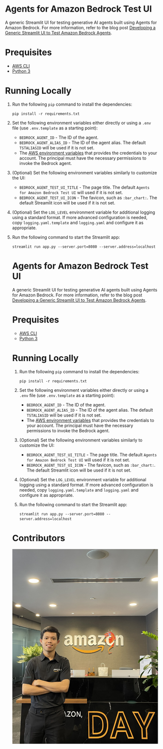# Agents for Amazon Bedrock Test UI

A generic Streamlit UI for testing generative AI agents built using Agents for Amazon Bedrock. For more information, refer to the blog post [Developing a Generic Streamlit UI to Test Amazon Bedrock Agents](https://blog.avangards.io/developing-a-generic-streamlit-ui-to-test-amazon-bedrock-agents).

# Prequisites

-   [AWS CLI](https://docs.aws.amazon.com/cli/latest/userguide/getting-started-install.html)
-   [Python 3](https://www.python.org/downloads/)

# Running Locally

1. Run the following `pip` command to install the dependencies:

    ```
    pip install -r requirements.txt
    ```

2. Set the following environment variables either directly or using a `.env` file (use `.env.template` as a starting point):
    - `BEDROCK_AGENT_ID` - The ID of the agent.
    - `BEDROCK_AGENT_ALIAS_ID` - The ID of the agent alias. The default `TSTALIASID` will be used if it is not set.
    - The [AWS environment variables](https://docs.aws.amazon.com/cli/latest/userguide/cli-configure-envvars.html) that provides the credentials to your account. The principal must have the necessary permissions to invoke the Bedrock agent.
3. (Optional) Set the following environment variables similarly to customize the UI:
    - `BEDROCK_AGENT_TEST_UI_TITLE` - The page title. The default `Agents for Amazon Bedrock Test UI` will used if it is not set.
    - `BEDROCK_AGENT_TEST_UI_ICON` - The favicon, such as `:bar_chart:`. The default Streamlit icon will be used if it is not set.
4. (Optional) Set the `LOG_LEVEL` environment variable for additional logging using a standard format. If more advanced configuration is needed, copy `logging.yaml.template` and `logging.yaml` and configure it as appropriate.
5. Run the following command to start the Streamlit app:

    ```
    streamlit run app.py --server.port=8080 --server.address=localhost
    ```

    # Agents for Amazon Bedrock Test UI

    A generic Streamlit UI for testing generative AI agents built using Agents for Amazon Bedrock. For more information, refer to the blog post [Developing a Generic Streamlit UI to Test Amazon Bedrock Agents](https://blog.avangards.io/developing-a-generic-streamlit-ui-to-test-amazon-bedrock-agents).

    # Prequisites

    - [AWS CLI](https://docs.aws.amazon.com/cli/latest/userguide/getting-started-install.html)
    - [Python 3](https://www.python.org/downloads/)

    # Running Locally

    1. Run the following `pip` command to install the dependencies:

        ```
        pip install -r requirements.txt
        ```

    2. Set the following environment variables either directly or using a `.env` file (use `.env.template` as a starting point):
        - `BEDROCK_AGENT_ID` - The ID of the agent.
        - `BEDROCK_AGENT_ALIAS_ID` - The ID of the agent alias. The default `TSTALIASID` will be used if it is not set.
        - The [AWS environment variables](https://docs.aws.amazon.com/cli/latest/userguide/cli-configure-envvars.html) that provides the credentials to your account. The principal must have the necessary permissions to invoke the Bedrock agent.
    3. (Optional) Set the following environment variables similarly to customize the UI:
        - `BEDROCK_AGENT_TEST_UI_TITLE` - The page title. The default `Agents for Amazon Bedrock Test UI` will used if it is not set.
        - `BEDROCK_AGENT_TEST_UI_ICON` - The favicon, such as `:bar_chart:`. The default Streamlit icon will be used if it is not set.
    4. (Optional) Set the `LOG_LEVEL` environment variable for additional logging using a standard format. If more advanced configuration is needed, copy `logging.yaml.template` and `logging.yaml` and configure it as appropriate.
    5. Run the following command to start the Streamlit app:

        ```
        streamlit run app.py --server.port=8080 --server.address=localhost
        ```

    # Contributors

    ![Avatar](./avatar.jpg)
